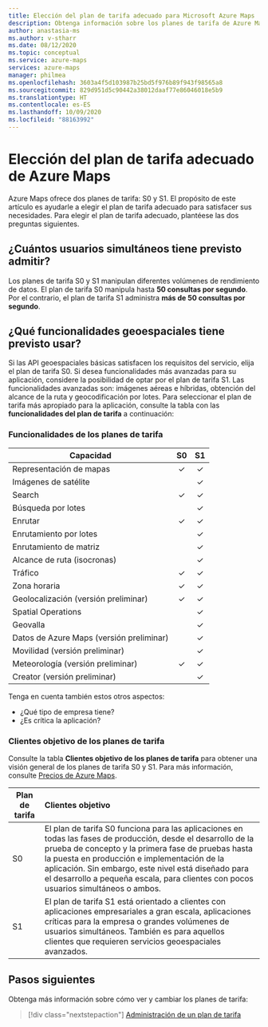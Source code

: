 ```yaml
---
title: Elección del plan de tarifa adecuado para Microsoft Azure Maps
description: Obtenga información sobre los planes de tarifa de Azure Maps. Vea qué características se ofrecen en qué niveles y consulte las consideraciones clave para elegir un plan de tarifa.
author: anastasia-ms
ms.author: v-stharr
ms.date: 08/12/2020
ms.topic: conceptual
ms.service: azure-maps
services: azure-maps
manager: philmea
ms.openlocfilehash: 3603a4f5d103987b25bd5f976b89f943f98565a8
ms.sourcegitcommit: 829d951d5c90442a38012daaf77e86046018e5b9
ms.translationtype: HT
ms.contentlocale: es-ES
ms.lasthandoff: 10/09/2020
ms.locfileid: "88163992"
---
```

# <a name="choose-the-right-pricing-tier-in-azure-maps"></a>Elección del plan de tarifa adecuado de Azure Maps

Azure Maps ofrece dos planes de tarifa: S0 y S1. El propósito de este artículo es ayudarle a elegir el plan de tarifa adecuado para satisfacer sus necesidades. Para elegir el plan de tarifa adecuado, plantéese las dos preguntas siguientes.

## <a name="how-many-concurrent-users-do-i-plan-to-support"></a>¿Cuántos usuarios simultáneos tiene previsto admitir?

Los planes de tarifa S0 y S1 manipulan diferentes volúmenes de rendimiento de datos. El plan de tarifa S0 manipula hasta **50 consultas por segundo**. Por el contrario, el plan de tarifa S1 administra **más de 50 consultas por segundo**.

## <a name="what-geospatial-capabilities-do-i-plan-to-use"></a>¿Qué funcionalidades geoespaciales tiene previsto usar?

Si las API geoespaciales básicas satisfacen los requisitos del servicio, elija el plan de tarifa S0. Si desea funcionalidades más avanzadas para su aplicación, considere la posibilidad de optar por el plan de tarifa S1. Las funcionalidades avanzadas son: imágenes aéreas e híbridas, obtención del alcance de la ruta y geocodificación por lotes. Para seleccionar el plan de tarifa más apropiado para la aplicación, consulte la tabla con las **funcionalidades del plan de tarifa**  a continuación:

### <a name="pricing-tier-capabilities"></a>Funcionalidades de los planes de tarifa

| Capacidad                              |        S0           |  S1      |
|-----------------------------------------|:-------------------:|:--------:|
| Representación de mapas                              | ✓                   | ✓       |
| Imágenes de satélite                       |                     | ✓        |
| Search                                  | ✓                    | ✓        |
| Búsqueda por lotes                            |                     | ✓        |
| Enrutar                                   | ✓                    |✓        |
| Enrutamiento por lotes                            |                    | ✓        |
| Enrutamiento de matriz                          |                     | ✓        |
| Alcance de ruta (isocronas)                |                     | ✓        |
| Tráfico                                |✓                    |✓        |
| Zona horaria                               |✓                    |✓        |
| Geolocalización (versión preliminar)                    |✓                   |✓        |
| Spatial Operations                        |                    |✓        |
| Geovalla                                |                    |✓        |
| Datos de Azure Maps (versión preliminar)                |                     | ✓        |
| Movilidad (versión preliminar)                       |                     | ✓        |
| Meteorología (versión preliminar)                        |✓                    |✓        |
|  Creator (versión preliminar)                         |                   |✓        |

Tenga en cuenta también estos otros aspectos:

* ¿Qué tipo de empresa tiene?
* ¿Es crítica la aplicación?

### <a name="pricing-tier-targeted-customers"></a>Clientes objetivo de los planes de tarifa

Consulte la tabla **Clientes objetivo de los planes de tarifa** para obtener una visión general de los planes de tarifa S0 y S1. Para más información, consulte [Precios de Azure Maps](https://azure.microsoft.com/pricing/details/azure-maps/). 

| Plan de tarifa  |     Clientes objetivo                                                                |
|-----------------|:-----------------------------------------------------------------------------------------|
| S0            |    El plan de tarifa S0 funciona para las aplicaciones en todas las fases de producción, desde el desarrollo de la prueba de concepto y la primera fase de pruebas hasta la puesta en producción e implementación de la aplicación. Sin embargo, este nivel está diseñado para el desarrollo a pequeña escala, para clientes con pocos usuarios simultáneos o ambos. 
| S1            |    El plan de tarifa S1 está orientado a clientes con aplicaciones empresariales a gran escala, aplicaciones críticas para la empresa o grandes volúmenes de usuarios simultáneos. También es para aquellos clientes que requieren servicios geoespaciales avanzados.

## <a name="next-steps"></a>Pasos siguientes

Obtenga más información sobre cómo ver y cambiar los planes de tarifa:

> [!div class="nextstepaction"]
> [Administración de un plan de tarifa](how-to-manage-pricing-tier.md)
